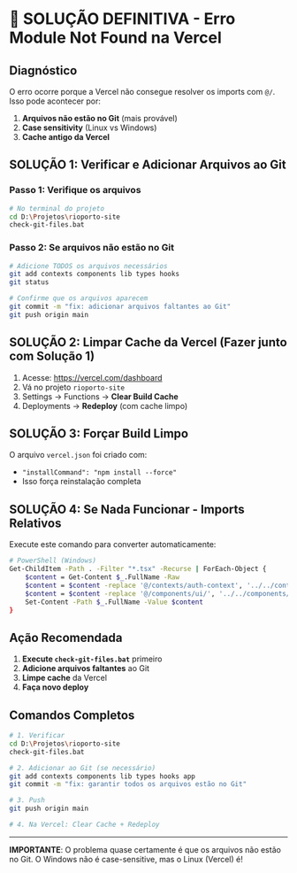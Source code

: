 # 🚨 SOLUÇÃO DEFINITIVA - Erro Module Not Found na Vercel

## Diagnóstico

O erro ocorre porque a Vercel não consegue resolver os imports com `@/`. Isso pode acontecer por:

1. **Arquivos não estão no Git** (mais provável)
2. **Case sensitivity** (Linux vs Windows)
3. **Cache antigo da Vercel**

## SOLUÇÃO 1: Verificar e Adicionar Arquivos ao Git

### Passo 1: Verifique os arquivos
```bash
# No terminal do projeto
cd D:\Projetos\rioporto-site
check-git-files.bat
```

### Passo 2: Se arquivos não estão no Git
```bash
# Adicione TODOS os arquivos necessários
git add contexts components lib types hooks
git status

# Confirme que os arquivos aparecem
git commit -m "fix: adicionar arquivos faltantes ao Git"
git push origin main
```

## SOLUÇÃO 2: Limpar Cache da Vercel (Fazer junto com Solução 1)

1. Acesse: https://vercel.com/dashboard
2. Vá no projeto `rioporto-site`
3. Settings → Functions → **Clear Build Cache**
4. Deployments → **Redeploy** (com cache limpo)

## SOLUÇÃO 3: Forçar Build Limpo

O arquivo `vercel.json` foi criado com:
- `"installCommand": "npm install --force"`
- Isso força reinstalação completa

## SOLUÇÃO 4: Se Nada Funcionar - Imports Relativos

Execute este comando para converter automaticamente:

```bash
# PowerShell (Windows)
Get-ChildItem -Path . -Filter "*.tsx" -Recurse | ForEach-Object {
    $content = Get-Content $_.FullName -Raw
    $content = $content -replace '@/contexts/auth-context', '../../contexts/auth-context'
    $content = $content -replace '@/components/ui/', '../../components/ui/'
    Set-Content -Path $_.FullName -Value $content
}
```

## Ação Recomendada

1. **Execute `check-git-files.bat`** primeiro
2. **Adicione arquivos faltantes** ao Git
3. **Limpe cache** da Vercel
4. **Faça novo deploy**

## Comandos Completos

```bash
# 1. Verificar
cd D:\Projetos\rioporto-site
check-git-files.bat

# 2. Adicionar ao Git (se necessário)
git add contexts components lib types hooks app
git commit -m "fix: garantir todos os arquivos estão no Git"

# 3. Push
git push origin main

# 4. Na Vercel: Clear Cache + Redeploy
```

---

**IMPORTANTE**: O problema quase certamente é que os arquivos não estão no Git. O Windows não é case-sensitive, mas o Linux (Vercel) é!